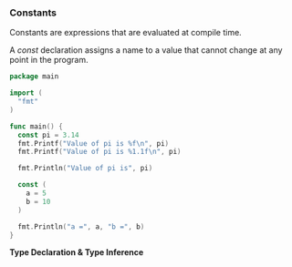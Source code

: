 ### Constants

Constants are expressions that are evaluated at compile time.

A *const* declaration assigns a name to a value that cannot change at any point in the program. 

```go
package main

import (
  "fmt"
)

func main() {
  const pi = 3.14
  fmt.Printf("Value of pi is %f\n", pi)
  fmt.Printf("Value of pi is %1.1f\n", pi)

  fmt.Println("Value of pi is", pi)

  const (
    a = 5
    b = 10
  )

  fmt.Println("a =", a, "b =", b)
}
```

**Type Declaration & Type Inference**

